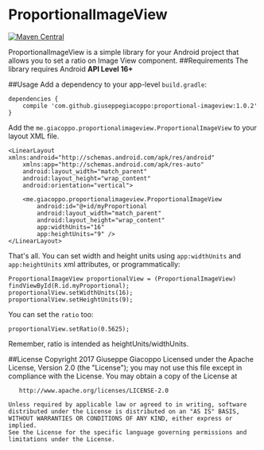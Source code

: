 # ProportionalImageView
[![Maven Central](https://maven-badges.herokuapp.com/maven-central/com.github.giuseppegiacoppo/proportional-imageview/badge.svg)](https://maven-badges.herokuapp.com/maven-central/com.github.giuseppegiacoppo/proportional-imageview)

ProportionalImageView is a simple library for your Android project that allows you to set a ratio on Image View component.
##Requirements
The library requires Android **API Level 16+**

##Usage
Add a dependency to your app-level `build.gradle`:

    dependencies {
        compile 'com.github.giuseppegiacoppo:proportional-imageview:1.0.2'
    }

Add the `me.giacoppo.proportionalimageview.ProportionalImageView` to your layout XML file.

    <LinearLayout xmlns:android="http://schemas.android.com/apk/res/android"
        xmlns:app="http://schemas.android.com/apk/res-auto"
        android:layout_width="match_parent"
        android:layout_height="wrap_content"
        android:orientation="vertical">
    
        <me.giacoppo.proportionalimageview.ProportionalImageView
            android:id="@+id/myProportional
            android:layout_width="match_parent"
            android:layout_height="wrap_content"
            app:widthUnits="16"
            app:heightUnits="9" />
    </LinearLayout>
    
That's all. You can set width and height units using `app:widthUnits` and `app:heightUnits` xml attributes, or programmatically:
    
    ProportionalImageView proportionalView = (ProportionalImageView) findViewById(R.id.myProportional);
    proportionalView.setWidthUnits(16);
    proportionalView.setHeightUnits(9);

You can set the `ratio` too:
    
    proportionalView.setRatio(0.5625);
    
Remember, ratio is intended as heightUnits/widthUnits.

##License
    Copyright 2017 Giuseppe Giacoppo
    Licensed under the Apache License, Version 2.0 (the "License");
    you may not use this file except in compliance with the License.
    You may obtain a copy of the License at
    
       http://www.apache.org/licenses/LICENSE-2.0
    
    Unless required by applicable law or agreed to in writing, software
    distributed under the License is distributed on an "AS IS" BASIS,
    WITHOUT WARRANTIES OR CONDITIONS OF ANY KIND, either express or implied.
    See the License for the specific language governing permissions and
    limitations under the License.
